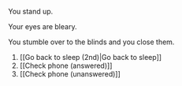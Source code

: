 You stand up.

Your eyes are bleary.

You stumble over to the blinds and you close them.

1. [[Go back to sleep (2nd)|Go back to sleep]]
2. [[Check phone (answered)]]
3. [[Check phone (unanswered)]]
